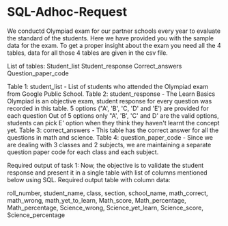 # SQL-Adhoc-Request

We conductd Olympiad exam for our partner schools every year to evaluate the standard of the students. Here we have provided you with the sample data for the exam. To get a proper insight about the exam you need all the 4 tables, data for all those 4 tables are given in the csv file. 

List of tables:
Student_list
Student_response
Correct_answers
Question_paper_code

Table 1: student_list - List of students who attended the Olympiad exam from Google Public School.
Table 2: student_response - The Learn Basics Olympiad is an objective exam, student response for every question was recorded in this table.
5 options ("A', 'B', 'C, 'D' and 'E') are provided for each question
Out of 5 options only "A', 'B', 'C' and D' are the valid options, students can pick E' option when they think they haven't learnt the concept yet.
Table 3: correct_answers - This table has the correct answer for all the questions in math and science.
Table 4: question_paper_code - Since we are dealing with 3 classes and 2 subjects, we are maintaining a separate question paper code for each class and each subject.

Required output of task 1:
Now, the objective is to validate the student response and present it in a single table with list of columns mentioned below using SQL. 
Required output table with column data:

roll_number,
student_name,
class,
section,
school_name,
math_correct,
math_wrong,
math_yet_to_learn,
Math_score,
Math_percentage,
Math_percentage,
Science_wrong,
Science_yet_learn,
Science_score,
Science_percentage
